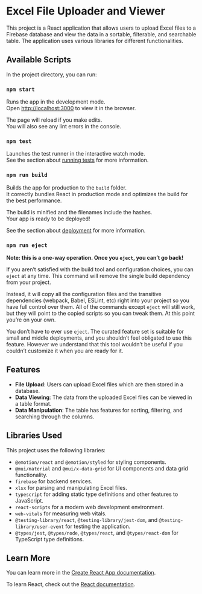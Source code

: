 # Excel File Uploader and Viewer

This project is a React application that allows users to upload Excel files to a Firebase database and view the data in a sortable, filterable, and searchable table. The application uses various libraries for different functionalities.

## Available Scripts

In the project directory, you can run:

### `npm start`

Runs the app in the development mode.\
Open [http://localhost:3000](http://localhost:3000) to view it in the browser.

The page will reload if you make edits.\
You will also see any lint errors in the console.

### `npm test`

Launches the test runner in the interactive watch mode.\
See the section about [running tests](https://facebook.github.io/create-react-app/docs/running-tests) for more information.

### `npm run build`

Builds the app for production to the `build` folder.\
It correctly bundles React in production mode and optimizes the build for the best performance.

The build is minified and the filenames include the hashes.\
Your app is ready to be deployed!

See the section about [deployment](https://facebook.github.io/create-react-app/docs/deployment) for more information.

### `npm run eject`

**Note: this is a one-way operation. Once you `eject`, you can’t go back!**

If you aren’t satisfied with the build tool and configuration choices, you can `eject` at any time. This command will remove the single build dependency from your project.

Instead, it will copy all the configuration files and the transitive dependencies (webpack, Babel, ESLint, etc) right into your project so you have full control over them. All of the commands except `eject` will still work, but they will point to the copied scripts so you can tweak them. At this point you’re on your own.

You don’t have to ever use `eject`. The curated feature set is suitable for small and middle deployments, and you shouldn’t feel obligated to use this feature. However we understand that this tool wouldn’t be useful if you couldn’t customize it when you are ready for it.

## Features

- **File Upload**: Users can upload Excel files which are then stored in a database.
- **Data Viewing**: The data from the uploaded Excel files can be viewed in a table format.
- **Data Manipulation**: The table has features for sorting, filtering, and searching through the columns.

## Libraries Used

This project uses the following libraries:

- `@emotion/react` and `@emotion/styled` for styling components.
- `@mui/material` and `@mui/x-data-grid` for UI components and data grid functionality.
- `firebase` for backend services.
- `xlsx` for parsing and manipulating Excel files.
- `typescript` for adding static type definitions and other features to JavaScript.
- `react-scripts` for a modern web development environment.
- `web-vitals` for measuring web vitals.
- `@testing-library/react`, `@testing-library/jest-dom`, and `@testing-library/user-event` for testing the application.
- `@types/jest`, `@types/node`, `@types/react`, and `@types/react-dom` for TypeScript type definitions.

## Learn More

You can learn more in the [Create React App documentation](https://facebook.github.io/create-react-app/docs/getting-started).

To learn React, check out the [React documentation](https://reactjs.org/).